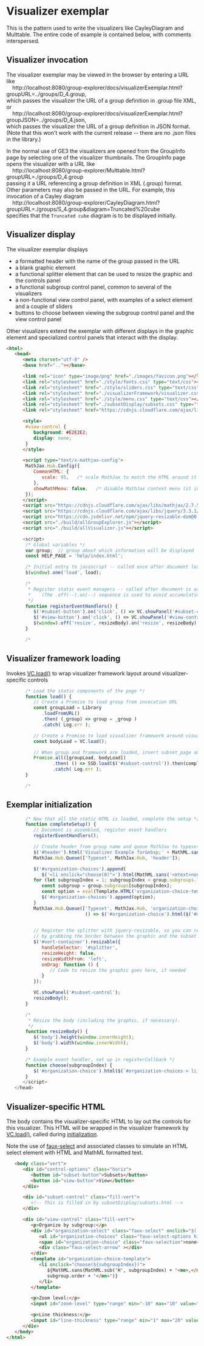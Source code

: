 
# Visualizer exemplar

This is the pattern used to write the visualizers like CayleyDiagram and Multtable. The entire code of example is contained below, with comments
interspersed.

## Visualizer invocation

The visualizer exemplar may be viewed in the browser by entering a URL like
  <br>&nbsp;&nbsp;&nbsp;&nbsp;http://localhost:8080/group-explorer/docs/visualizerExemplar.html?groupURL=../groups/D_4.group,
<br>which passes the visualizer the URL of a group definition in .group file XML, or
  <br>&nbsp;&nbsp;&nbsp;&nbsp;http://localhost:8080/group-explorer/docs/visualizerExemplar.html?groupJSON=../groups/D_4.json,
<br>which passes the visualizer the URL of a group definition in JSON format. (Note that this won't work with the current release -- there are no .json files in the library.)

In the normal use of GE3 the visualizers are opened from the GroupInfo page by selecting one of the visualizer thumbnails. The GroupInfo
page opens the visualizer with a URL like
  <br>&nbsp;&nbsp;&nbsp;&nbsp;http://localhost:8080/group-explorer/Multtable.html?groupURL=./groups/D_4.group
<br>passing it a URL referencing a group definition in XML (.group) format. Other parameters may also be passed in the URL.
For example, this invocation of a Cayley diagram
  <br>&nbsp;&nbsp;&nbsp;&nbsp;http://localhost:8080/group-explorer/CayleyDiagram.html?groupURL=./groups/S_4.group&diagram=Truncated%20cube
<br>specifies that the `Truncated cube` diagram is to be displayed initially.

## Visualizer display

The visualizer exemplar displays
- a formatted header with the name of the group passed in the URL
- a blank graphic element
- a functional splitter element that can be used to resize the graphic and the controls panel
- a functional subgroup control panel, common to several of the visualizers
- a non-functional view control panel, with examples of a select element and a couple of sliders
- buttons to choose between viewing the subgroup control panel and the view control panel

Other visualizers extend the exemplar with different displays in the graphic element and specialized control panels that interact with the display.

```html
<html>
   <head>
      <meta charset="utf-8" />
      <base href=".."></base>

      <link rel="icon" type="image/png" href="./images/favicon.png"></link>
      <link rel="stylesheet" href="./style/fonts.css" type="text/css"></link>
      <link rel="stylesheet" href="./style/sliders.css" type="text/css"></link>
      <link rel="stylesheet" href="./visualizerFramework/visualizer.css" type="text/css"></link>
      <link rel="stylesheet" href="./style/menu.css" type="text/css"></link>
      <link rel="stylesheet" href="./subsetDisplay/subsets.css" type="text/css"></link>
      <link rel="stylesheet" href="https://cdnjs.cloudflare.com/ajax/libs/font-awesome/4.3.0/css/font-awesome.min.css">

      <style>
       #view-control {
          background: #E2E2E2;
          display: none;
       }
      </style>

      <script type="text/x-mathjax-config">
       MathJax.Hub.Config({
          CommonHTML: {
             scale: 95,   /* scale MathJax to match the HTML around it */
          },
          showMathMenu: false,   /* disable MathJax context menu (it interferes with subsetDisplay context menu) */
       });
      </script>
      <script src="https://cdnjs.cloudflare.com/ajax/libs/mathjax/2.7.5/MathJax.js?config=MML_CHTML"></script>
      <script src="https://cdnjs.cloudflare.com/ajax/libs/jquery/3.3.1/jquery.js"></script>
      <script src="https://cdn.jsdelivr.net/npm/jquery-resizable-dom@0.32.0/dist/jquery-resizable.js"></script>
      <script src="./build/allGroupExplorer.js"></script>
      <script src="./build/allVisualizer.js"></script>
```
```javascript
      <script>
       /* Global variables */
       var group;  // group about which information will be displayed
       const HELP_PAGE = 'help/index.html';

       /* Initial entry to javascript -- called once after document load */
       $(window).one('load', load);

       /*
        * Register static event managers -- called after document is assembled
        *    (The .off(--).on(--) sequence is used to avoid accumulating event handlers after a reset.)
        */
       function registerEventHandlers() {
          $('#subset-button').on('click', () => VC.showPanel('#subset-control') );
          $('#view-button').on('click', () => VC.showPanel('#view-control') );
          $(window).off('resize', resizeBody).on('resize', resizeBody);
       }

       /*
```
## Visualizer framework loading

Invokes [VC.load()](visualizerFramework_js.md#vc-load-) to wrap visualizer framework layout around visualizer-specific controls
```javascript
       /* Load the static components of the page */
       function load() {
          // Create a Promise to load group from invocation URL
          const groupLoad = Library
             .loadFromURL()
             .then( (_group) => group = _group )
             .catch( Log.err );

          // Create a Promise to load visualizer framework around visualizer-specific code in this file
          const bodyLoad = VC.load();

          // When group and framework are loaded, insert subset_page and complete rest of the setup
          Promise.all([groupLoad, bodyLoad])
                 .then( () => SSD.load($('#subset-control')).then(completeSetup) )
                 .catch( Log.err );
       }

       /*
```
## Exemplar initialization
```javascript
       /* Now that all the static HTML is loaded, complete the setup */
       function completeSetup() {
          // Document is assembled, register event handlers
          registerEventHandlers();

          // Create header from group name and queue MathJax to typeset it
          $('#header').html('Visualizer Example for&nbsp;' + MathML.sans(group.name));
          MathJax.Hub.Queue(['Typeset', MathJax.Hub, 'header']);

          $('#organization-choices').append(
             $('<li onclick="choose(0)">').html(MathML.sans('<mtext>none</mtext>')));
          for (let subgroupIndex = 1; subgroupIndex < group.subgroups.length-1; subgroupIndex++) {
             const subgroup = group.subgroups[subgroupIndex];
             const option = eval(Template.HTML('organization-choice-template'));
             $('#organization-choices').append(option);
          }
          MathJax.Hub.Queue(['Typeset', MathJax.Hub, 'organization-choices',
                             () => $('#organization-choice').html($('#organization-choices > li:first-of-type').html())]);

             
          // Register the splitter with jquery-resizable, so you can resize the graphic horizontally
          // by grabbing the border between the graphic and the subset control and dragging it
          $('#vert-container').resizable({
             handleSelector: '#splitter',
             resizeHeight: false,
             resizeWidthFrom: 'left',
             onDrag: function () {
                // Code to resize the graphic goes here, if needed
             }
          });

          VC.showPanel('#subset-control');
          resizeBody();
       }

       /*
        * Resize the body (including the graphic, if necessary).
        */
       function resizeBody() {
          $('body').height(window.innerHeight);
          $('body').width(window.innerWidth);
       }

       /* Example event handler, set up in registerCallback */
       function choose(subgroupIndex) {
          $('#organization-choice').html($(`#organization-choices > li:nth-of-type(${subgroupIndex+1})`).html());
       }
      </script>
   </head>
```
## Visualizer-specific HTML

The body contains the visualizer-specific HTML to lay out the controls for this visualizer.  This HTML will be wrapped in the visualizer framework by [VC.load()](./visualizerFramework_js.md#vc-load-), called during [initialization](#visualizer-framework-loading).

Note the use of [faux-select](visualizerFramework_css.md#faux-select) and associated classes to simulate an HTML select element with HTML and MathML formatted text.
```html
   <body class="vert">
      <div id="control-options" class="horiz">
         <button id="subset-button">Subsets</button>
         <button id="view-button">View</button>
      </div>

      <div id="subset-control" class="fill-vert">
         <!-- This is filled in by subsetDisplay/subsets.html -->
      </div>

      <div id="view-control" class="fill-vert">
         <p>Organize by subgroup:</p>
         <div id="organization-select" class="faux-select" onclick="$('#organization-choices').toggle()">
            <ul id="organization-choices" class="faux-select-options hidden"></ul>
            <span id="organization-choice" class="faux-selection">none</span>
            <div class="faux-select-arrow" ></div>
         </div>
         <template id="organization-choice-template">
            <li onclick="choose(${subgroupIndex})">
               ${MathML.sans(MathML.sub('H', subgroupIndex) + '<mo>,</mo><mtext>a subgroup of order&nbsp;</mtext><mn>' +
               subgroup.order + '</mn>')}
            </li>
         </template>

         <p>Zoom level:</p>
         <input id="zoom-level" type="range" min="-10" max="10" value="0">

         <p>Line thickness:</p>
         <input id="line-thickness" type="range" min="1" max="20" value="10">
      </div>
   </body>
</html>
```

